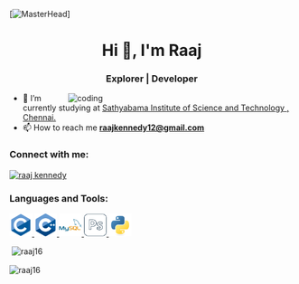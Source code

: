 [![MasterHead]([[https://www.reddit.com/media?url=https%3A%2F%2Fpreview.redd.it%2F05uhd2ihjs671.gif%3Fwidth%3D1920%26auto%3Dwebp%26s%3D2cfe2e79dafaccd849f4d2b7f2622ea565c748af](https://static.wixstatic.com/media/b313a9_89ebec0c5f384c65a9551f0c1ec18ca9~mv2.gif))]

<h1 align="center">Hi 👋, I'm Raaj</h1>
<h3 align="center">Explorer | Developer</h3>
<img align="right" src="https://dxbcode.com/assets/images/39998-web-development.gif" alt="coding" width="400">

- 🔭 I’m currently studying at <a href="https://www.sathyabama.ac.in/" rel="nofollow">Sathyabama Institute of Science and Technology , Chennai.</a>
- 📫 How to reach me **raajkennedy12@gmail.com**

<h3 align="left">Connect with me:</h3>
<p align="left">
<a href="https://linkedin.com/in/raaj kennedy" target="blank"><img align="center" src="https://raw.githubusercontent.com/rahuldkjain/github-profile-readme-generator/master/src/images/icons/Social/linked-in-alt.svg" alt="raaj kennedy" height="30" width="40" /></a>
</p>

<h3 align="left">Languages and Tools:</h3>
<p align="left"> <a href="https://www.cprogramming.com/" target="_blank" rel="noreferrer"> <img src="https://raw.githubusercontent.com/devicons/devicon/master/icons/c/c-original.svg" alt="c" width="40" height="40"/> </a> <a href="https://www.w3schools.com/cpp/" target="_blank" rel="noreferrer"> <img src="https://raw.githubusercontent.com/devicons/devicon/master/icons/cplusplus/cplusplus-original.svg" alt="cplusplus" width="40" height="40"/> </a> <a href="https://www.mysql.com/" target="_blank" rel="noreferrer"> <img src="https://raw.githubusercontent.com/devicons/devicon/master/icons/mysql/mysql-original-wordmark.svg" alt="mysql" width="40" height="40"/> </a> <a href="https://www.photoshop.com/en" target="_blank" rel="noreferrer"> <img src="https://raw.githubusercontent.com/devicons/devicon/master/icons/photoshop/photoshop-line.svg" alt="photoshop" width="40" height="40"/> </a> <a href="https://www.python.org" target="_blank" rel="noreferrer"> <img src="https://raw.githubusercontent.com/devicons/devicon/master/icons/python/python-original.svg" alt="python" width="40" height="40"/> </a> </p>

<p>&nbsp;<img align="center" src="https://github-readme-stats.vercel.app/api?username=raaj16&show_icons=true&locale=en" alt="raaj16" /></p>

<p><img align="center" src="https://github-readme-streak-stats.herokuapp.com/?user=raaj16&" alt="raaj16" /></p>
